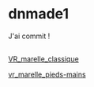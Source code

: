 # dnmade1
J'ai commit !
## 

[VR_marelle_classique](https://github.com/Arrri/dnmade1/blob/main/html_vr2/marelle/VR_marelle_classique.html)

[vr_marelle_pieds-mains](https://github.com/Arrri/dnmade1/blob/main/html_vr2/marelle/vr_marelle_pieds-mains.html)
